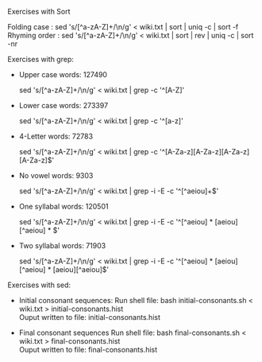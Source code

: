 Exercises with Sort

Folding case : sed 's/[^a-zA-Z]\+/\n/g' < wiki.txt | sort | uniq -c | sort -f
Rhyming order : sed 's/[^a-zA-Z]\+/\n/g' < wiki.txt | sort | rev | uniq -c | sort -nr 

Exercises with grep:

* Upper case words: 127490

    sed 's/[^a-zA-Z]\+/\n/g' < wiki.txt | grep -c '^[A-Z]'

* Lower case words: 273397

    sed 's/[^a-zA-Z]\+/\n/g' < wiki.txt | grep -c '^[a-z]'

* 4-Letter words: 72783

    sed 's/[^a-zA-Z]\+/\n/g' < wiki.txt | grep -c '^[A-Za-z][A-Za-z][A-Za-z][A-Za-z]$'

* No vowel words: 9303

    sed 's/[^a-zA-Z]\+/\n/g' < wiki.txt | grep -i -E -c '^[^aeiou]+$'

* One syllabal words: 120501

    sed 's/[^a-zA-Z]\+/\n/g' < wiki.txt | grep -i -E -c '^[^aeiou] * [aeiou][^aeiou] * $'

* Two syllabal words: 71903

    sed 's/[^a-zA-Z]\+/\n/g' < wiki.txt | grep -i -E -c '^[^aeiou] * [aeiou][^aeiou] * [aeiou][^aeiou]$'


Exercises with sed:

* Initial consonant sequences: 
    Run shell file:  bash initial-consonants.sh < wiki.txt > initial-consonants.hist  
    Ouput written to file: initial-consonants.hist

* Final consonant sequences
    Run shell file:  bash final-consonants.sh < wiki.txt > final-consonants.hist  
    Ouput written to file: final-consonants.hist


